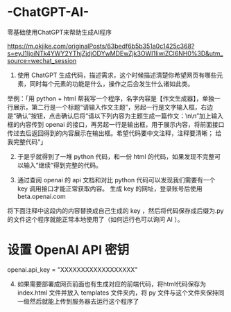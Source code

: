 # -ChatGPT-AI-
零基础使用ChatGPT来帮助生成AI程序


https://m.okjike.com/originalPosts/63bedf6b5b351a0c1425c368?s=eyJ1IjoiNTk4YWY2YThjZjdjODYwMDEwZjk3OWI1IiwiZCI6NH0%3D&utm_source=wechat_session

1. 使用 ChatGPT 生成代码，描述需求，这个时候描述清楚你希望网页有哪些元素，同时每个元素的功能是什么，操作之后会发生什么诸如此类。

举例：「用 python + html 帮我写一个程序，名字内容是【作文生成器】，单独一行展示，第二行是一个标题“请输入作文主题”，另起一行是文字输入框，右边是“确认”按钮，点击确认后将“请以下列内容为主题生成一篇作文：\n\n”加上输入框的内容传到 openai 的接口，再另起一行是输出框，用于展示内容，将前面接口传过去后返回得到的内容展示在输出框。希望代码要中文注释，注释要清晰； 给我完整代码"」

2. 于是乎就得到了一堆 python 代码，和一份 html 的代码，如果发现不完整可以输入”继续“得到完整的代码。

3. 通过查阅 openai 的 api 文档和对比 python 代码可以发现我们需要有一个 key 调用接口才能正常获取内容。
生成 key 的网址，登录账号后使用 beta.openai.com

将下面注释中这段内的内容替换成自己生成的 key ，然后将代码保存成后缀为.py的文件这个程序就能正常本地使用了（如何运行也可以询问 AI ）。
# 设置 OpenAI API 密钥
openai.api_key = "XXXXXXXXXXXXXXXXXX"

4. 如果需要部署成网页前面也有生成对应的前端代码，将html代码保存为 index.html 文件并放入 templates 文件夹内，将 py 文件与这个文件夹保持同一级然后就能上传到服务器去运行这个程序了
